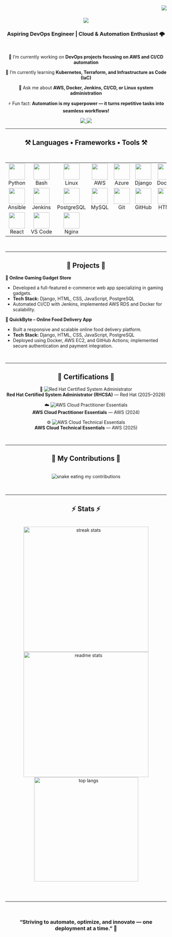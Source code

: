 <img align="right" src="https://visitor-badge.laobi.icu/badge?page_id=krishnapriyapr1.krishnapriyapr1"/>

<h1 align="center">
    <img src="https://readme-typing-svg.herokuapp.com/?font=Righteous&size=35&center=true&vCenter=true&width=600&height=70&duration=4000&lines=Hi+There!+👋;+I'm+Krishnapriya P.R.!;" />
</h1>

<h3 align="center">Aspiring DevOps Engineer | Cloud & Automation Enthusiast 🌩️</h3>

<br/>

<div align="center">
 
 🔭 I’m currently working on **DevOps projects focusing on AWS and CI/CD automation**  
 
 🌱 I’m currently learning **Kubernetes, Terraform, and Infrastructure as Code (IaC)**  

 💬 Ask me about **AWS, Docker, Jenkins, CI/CD, or Linux system administration**  

 ⚡ Fun fact: **Automation is my superpower — it turns repetitive tasks into seamless workflows!**

</div>
 
<div align="center"> 
  <a href="https://www.linkedin.com/in/nibin-john29/" target="_blank">
    <img src="https://img.shields.io/badge/LinkedIn-0077B5?style=for-the-badge&logo=linkedin&logoColor=white" />
  </a>
  <a href="https://github.com/N-JK/" target="_blank">
     <img src="https://img.shields.io/badge/GitHub-171515?style=for-the-badge&logo=github&logoColor=white" />
  </a>
</div>

<hr/>

<h2 align="center">⚒️ Languages • Frameworks • Tools ⚒️</h2>
<br/>
<div align="center">
  <table>
    <tr>
      <td align="center" width="80">
        <img src="https://skillicons.dev/icons?i=python" width="50" height="50"/><br>Python
      </td>
      <td align="center" width="80">
        <img src="https://skillicons.dev/icons?i=bash" width="50" height="50"/><br>Bash
      </td>
      <td align="center" width="80">
        <img src="https://skillicons.dev/icons?i=linux" width="50" height="50"/><br>Linux
      </td>
      <td align="center" width="80">
        <img src="https://skillicons.dev/icons?i=aws" width="50" height="50"/><br>AWS
      </td>
      <td align="center" width="80">
        <img src="https://skillicons.dev/icons?i=azure" width="50" height="50"/><br>Azure
      </td>
      <td align="center" width="80">
        <img src="https://skillicons.dev/icons?i=django" width="50" height="50"/><br>Django
      </td>
      <td align="center" width="80">
        <img src="https://skillicons.dev/icons?i=docker" width="50" height="50"/><br>Docker
      </td>
      <td align="center" width="80">
        <img src="https://skillicons.dev/icons?i=kubernetes" width="50" height="50"/><br>Kubernetes
      </td>
      <td align="center" width="80">
        <img src="https://skillicons.dev/icons?i=terraform" width="50" height="50"/><br>Terraform
      </td>
    </tr>
    <tr>
      <td align="center" width="80">
        <img src="https://skillicons.dev/icons?i=ansible" width="50" height="50"/><br>Ansible
      </td>
      <td align="center" width="80">
        <img src="https://skillicons.dev/icons?i=jenkins" width="50" height="50"/><br>Jenkins
      </td>
      <td align="center" width="80">
        <img src="https://skillicons.dev/icons?i=postgresql" width="50" height="50"/><br>PostgreSQL
      </td>
      <td align="center" width="80">
        <img src="https://skillicons.dev/icons?i=mysql" width="50" height="50"/><br>MySQL
      </td>
      <td align="center" width="80">
        <img src="https://skillicons.dev/icons?i=git" width="50" height="50"/><br>Git
      </td>
      <td align="center" width="80">
        <img src="https://skillicons.dev/icons?i=github" width="50" height="50"/><br>GitHub
      </td>
      <td align="center" width="80">
        <img src="https://skillicons.dev/icons?i=html" width="50" height="50"/><br>HTML
      </td>
      <td align="center" width="80">
        <img src="https://skillicons.dev/icons?i=css" width="50" height="50"/><br>CSS
      </td>
      <td align="center" width="80">
        <img src="https://skillicons.dev/icons?i=js" width="50" height="50"/><br>JavaScript
      </td>
    </tr>
    <tr>
      <td align="center" width="80">
        <img src="https://skillicons.dev/icons?i=react" width="50" height="50"/><br>React
      </td>
      <td align="center" width="80">
        <img src="https://skillicons.dev/icons?i=vscode" width="50" height="50"/><br>VS&nbsp;Code
      </td>
      <td align="center" width="80">
        <img src="https://skillicons.dev/icons?i=nginx" width="50" height="50"/><br>Nginx
      </td>
    </tr>
  </table>
</div>


<br/>
<hr/>

<h2 align="center">🚀 Projects 🚀</h2>

**🛒 Online Gaming Gadget Store**  
- Developed a full-featured e-commerce web app specializing in gaming gadgets.  
- **Tech Stack:** Django, HTML, CSS, JavaScript, PostgreSQL  
- Automated CI/CD with Jenkins, implemented AWS RDS and Docker for scalability.

**🍔 QuickByte – Online Food Delivery App**  
- Built a responsive and scalable online food delivery platform.  
- **Tech Stack:** Django, HTML, CSS, JavaScript, PostgreSQL  
- Deployed using Docker, AWS EC2, and GitHub Actions; implemented secure authentication and payment integration.

<br/>
<hr/>

<h2 align="center">📜 Certifications 📜</h2>

<div align="center">

  <p>
    🧠 <img src="https://img.shields.io/badge/Red%20Hat-Certified%20System%20Administrator-EE0000?style=flat&logo=redhat&logoColor=white" alt="Red Hat Certified System Administrator" />
    <br>
    <strong>Red Hat Certified System Administrator (RHCSA)</strong> — Red Hat (2025–2028)
  </p>

  <p>
    ☁️ <img src="https://img.shields.io/badge/AWS-Cloud%20Practitioner%20Essentials-FF9900?style=flat&logo=amazonaws&logoColor=white" alt="AWS Cloud Practitioner Essentials" />
    <br>
    <strong>AWS Cloud Practitioner Essentials</strong> — AWS (2024)
  </p>

  <p>
    ⚙️ <img src="https://img.shields.io/badge/AWS-Cloud%20Technical%20Essentials-232F3E?style=flat&logo=amazonaws&logoColor=white" alt="AWS Cloud Technical Essentials" />
    <br>
    <strong>AWS Cloud Technical Essentials</strong> — AWS (2025)
  </p>

</div>

<br/>
<hr/>


<div align="center">
  <h2>🐍 My Contributions 🐍</h2>
  <br>
  <img alt="snake eating my contributions" src="https://github.com/krishnapriyapr1/krishnapriyapr1/blob/output/github-contribution-grid-snake.svg" />
  <br/><br/><br/>
</div>


<hr/>

<h2 align="center">⚡ Stats ⚡</h2>
<br>
<div align=center>
  <img width=390 src="https://github-readme-streak-stats-salesp07.vercel.app/?user=salesp07&count_private=true&theme=react&border_radius=10" alt="streak stats"/>
  <img width=390 src="https://github-readme-stats-salesp07.vercel.app/api?username=salesp07&count_private=true&show_icons=true&theme=react&rank_icon=github&border_radius=10" alt="readme stats" />
  <br/>
  <img width=325 align="center" src="https://github-readme-stats-salesp07.vercel.app/api/top-langs/?username=salesp07&hide=HTML&langs_count=8&layout=compact&theme=react&border_radius=10&size_weight=0.5&count_weight=0.5&exclude_repo=github-readme-stats" alt="top langs" />
</div>

<br/><br/>

<hr/>

<br/>


<h3 align="center">“Striving to automate, optimize, and innovate — one deployment at a time.” 🚀</h3>
